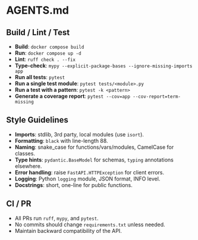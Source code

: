 # AGENTS.md

## Build / Lint / Test
- **Build**: `docker compose build`
- **Run**: `docker compose up -d`
- **Lint**: `ruff check . --fix`
- **Type-check**: `mypy --explicit-package-bases --ignore-missing-imports app`
- **Run all tests**: `pytest`
- **Run a single test module**: `pytest tests/<module>.py`
- **Run a test with a pattern**: `pytest -k <pattern>`
- **Generate a coverage report**: `pytest --cov=app --cov-report=term-missing`

## Style Guidelines
- **Imports**: stdlib, 3rd party, local modules (use `isort`).
- **Formatting**: `black` with line-length 88.
- **Naming**: snake_case for functions/vars/modules, CamelCase for classes.
- **Type hints**: `pydantic.BaseModel` for schemas, `typing` annotations elsewhere.
- **Error handling**: raise `FastAPI.HTTPException` for client errors.
- **Logging**: Python `logging` module, JSON format, INFO level.
- **Docstrings**: short, one-line for public functions.

## CI / PR
- All PRs run `ruff`, `mypy`, and `pytest`.
- No commits should change `requirements.txt` unless needed.
- Maintain backward compatibility of the API.
